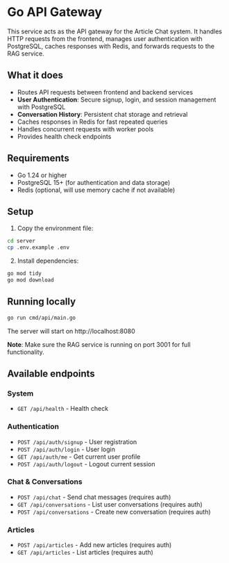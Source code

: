 # Go API Gateway

This service acts as the API gateway for the Article Chat system. It handles HTTP requests from the frontend, manages user authentication with PostgreSQL, caches responses with Redis, and forwards requests to the RAG service.

## What it does

- Routes API requests between frontend and backend services
- **User Authentication**: Secure signup, login, and session management with PostgreSQL
- **Conversation History**: Persistent chat storage and retrieval
- Caches responses in Redis for fast repeated queries
- Handles concurrent requests with worker pools
- Provides health check endpoints

## Requirements

- Go 1.24 or higher
- PostgreSQL 15+ (for authentication and data storage)
- Redis (optional, will use memory cache if not available)

## Setup

1. Copy the environment file:

```bash
cd server
cp .env.example .env
```

2. Install dependencies:

```bash
go mod tidy
go mod download
```

## Running locally

```bash
go run cmd/api/main.go
```

The server will start on http://localhost:8080

**Note**: Make sure the RAG service is running on port 3001 for full functionality.

## Available endpoints

### System

- `GET /api/health` - Health check

### Authentication

- `POST /api/auth/signup` - User registration
- `POST /api/auth/login` - User login
- `GET /api/auth/me` - Get current user profile
- `POST /api/auth/logout` - Logout current session

### Chat & Conversations

- `POST /api/chat` - Send chat messages (requires auth)
- `GET /api/conversations` - List user conversations (requires auth)
- `POST /api/conversations` - Create new conversation (requires auth)

### Articles

- `POST /api/articles` - Add new articles (requires auth)
- `GET /api/articles` - List articles (requires auth)

